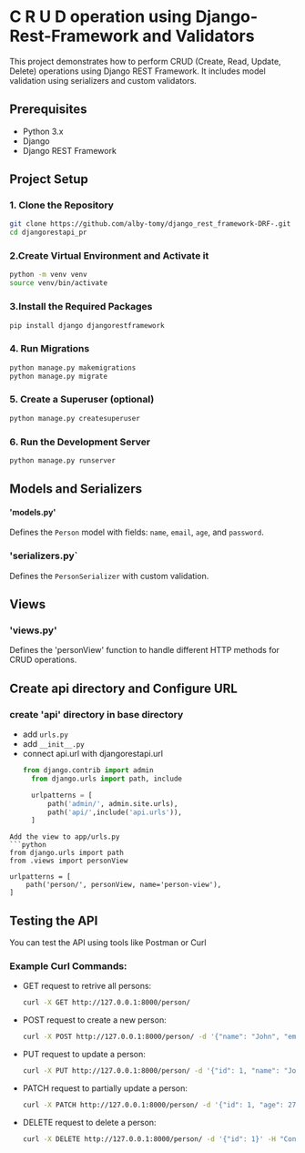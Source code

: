 # C R U D operation using Django-Rest-Framework and Validators
This project demonstrates how to perform CRUD (Create, Read, Update, Delete) operations using Django REST Framework. It includes model validation using serializers and custom validators.

## Prerequisites
- Python 3.x
- Django
- Django REST Framework

## Project Setup

### 1. Clone the Repository
```bash
git clone https://github.com/alby-tomy/django_rest_framework-DRF-.git
cd djangorestapi_pr
```

### 2.Create Virtual Environment and Activate it
```bash
python -m venv venv
source venv/bin/activate
```

### 3.Install the Required Packages
```bash
pip install django djangorestframework
```
### 4. Run Migrations
```bash
python manage.py makemigrations
python manage.py migrate
```
### 5. Create a Superuser (optional)
```bash
python manage.py createsuperuser
```
### 6. Run the Development Server
```bash
python manage.py runserver
```

## Models and Serializers
#### 'models.py'
Defines the `Person` model with fields: `name`, `email`, `age`, and `password`.

### 'serializers.py`
Defines the `PersonSerializer` with custom validation.

## Views
### 'views.py'
Defines the 'personView' function to handle different HTTP methods for CRUD operations.

## Create api directory and  Configure URL
### create 'api' directory in base directory
- add `urls.py`
- add `__init__.py`
- connect api.url with djangorestapi.url
  ```python
  from django.contrib import admin
    from django.urls import path, include

    urlpatterns = [
        path('admin/', admin.site.urls),
        path('api/',include('api.urls')),
    ]
```
Add the view to app/urls.py
```python
from django.urls import path
from .views import personView

urlpatterns = [
    path('person/', personView, name='person-view'),
]
```


## Testing the API
You can test the API using tools like Postman or Curl

### Example Curl Commands:
- GET request to retrive all persons:
  ```bash
  curl -X GET http://127.0.0.1:8000/person/
  ```
- POST request to create a new person:
  ```bash
  curl -X POST http://127.0.0.1:8000/person/ -d '{"name": "John", "email": "john@example.com", "age": 25, "password": "John@123"}' -H "Content-Type: application/json"
  ```
- PUT request to update a person:
  ```bash
  curl -X PUT http://127.0.0.1:8000/person/ -d '{"id": 1, "name": "John", "email": "john@example.com", "age": 26, "password": "John@123"}' -H "Content-Type: application/json"
  ```
- PATCH request to partially update a person:
  ```bash
  curl -X PATCH http://127.0.0.1:8000/person/ -d '{"id": 1, "age": 27}' -H "Content-Type: application/json"
  ```
- DELETE request to delete a person:
  ```bash
  curl -X DELETE http://127.0.0.1:8000/person/ -d '{"id": 1}' -H "Content-Type: application/json"
  ```
